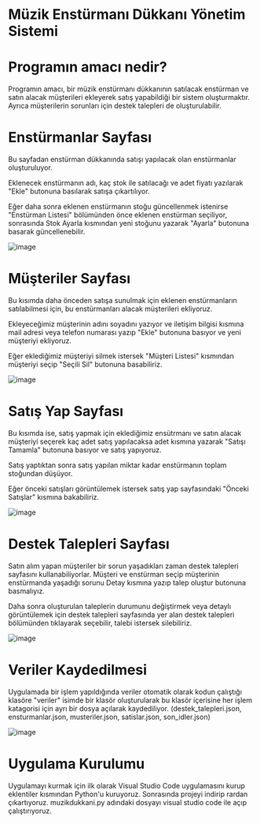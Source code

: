 # Müzik Enstürmanı Dükkanı Yönetim Sistemi

# Programın amacı nedir?

Programın amacı, bir müzik enstürmanı dükkanının satılacak enstürman ve satın alacak müşterileri ekleyerek satış yapabildiği bir sistem oluşturmaktır. Ayrıca müşterilerin sorunları için destek talepleri de oluşturulabilir.

# Enstürmanlar Sayfası

Bu sayfadan enstürman dükkanında satışı yapılacak olan enstürmanlar oluşturuluyor.

Eklenecek enstürmanın adı, kaç stok ile satılacağı ve adet fiyatı yazılarak "Ekle" butonuna basılarak satışa çıkartılıyor.

Eğer daha sonra eklenen enstürmanın stoğu güncellenmek istenirse "Enstürman Listesi" bölümünden önce eklenen enstürman seçiliyor, sonrasında Stok Ayarla kısmından yeni stoğunu yazarak "Ayarla" butonuna basarak güncellenebilir.

![image](https://github.com/user-attachments/assets/3eab57ae-a910-4e02-bfde-dc7846b59c83)

# Müşteriler Sayfası

Bu kısımda daha önceden satışa sunulmak için eklenen enstürmanların satılabilmesi için, bu enstürmanları alacak müşterileri ekliyoruz. 

Ekleyeceğimiz müşterinin adını soyadını yazıyor ve iletişim bilgisi kısmına mail adresi veya telefon numarası yazıp "Ekle" butonuna basıyor ve yeni müşteriyi ekliyoruz.

Eğer eklediğimiz müşteriyi silmek istersek "Müşteri Listesi" kısmından müşteriyi seçip "Seçili Sil" butonuna basabiliriz.

![image](https://github.com/user-attachments/assets/c140458b-2c32-414d-8e17-c1035276bd89)

# Satış Yap Sayfası

Bu kısımda ise, satış yapmak için eklediğimiz ensütrmanı ve satın alacak müşteriyi seçerek kaç adet satış yapılacaksa adet kısmına yazarak "Satışı Tamamla" butonuna basıyor ve satış yapıyoruz. 

Satış yaptıktan sonra satış yapılan miktar kadar enstürmanın toplam stoğundan düşüyor.

Eğer önceki satışları görüntülemek istersek satış yap sayfasındaki "Önceki Satışlar" kısmına bakabiliriz.

![image](https://github.com/user-attachments/assets/e3560a77-3538-4d4a-b44f-79bd85710039)


# Destek Talepleri Sayfası

Satın alım yapan müşteriler bir sorun yaşadıkları zaman destek talepleri sayfasını kullanabiliyorlar. Müşteri ve enstürman seçip müşterinin enstürmanda yaşadığı sorunu Detay kısmına yazıp talep oluştur butonuna basmalıyız.

Daha sonra oluşturulan taleplerin durumunu değiştirmek veya detaylı görüntülemek için destek talepleri sayfasında yer alan destek talepleri bölümünden tıklayarak seçebilir, talebi istersek silebiliriz.

![image](https://github.com/user-attachments/assets/e6cf241b-b004-4160-a259-541aff07eb28)

# Veriler Kaydedilmesi

Uygulamada bir işlem yapıldığında veriler otomatik olarak kodun çalıştığı klasöre "veriler" isimde bir klasör oluşturularak bu klasör içerisine her işlem katagorisi için ayrı bir dosya açılarak kaydediliyor. (destek_talepleri.json, ensturmanlar.json, musteriler.json, satislar.json, son_idler.json)

![image](https://github.com/user-attachments/assets/d78a5d0d-b4a8-4e80-94e2-81e07a9fec03)

# Uygulama Kurulumu

Uygulamayı kurmak için ilk olarak Visual Studio Code uygulamasını kurup eklentiler kısmından Python'u kuruyoruz. Sonrasında projeyi indirip rardan çıkartıyoruz. muzikdukkani.py adındaki dosyayı visual studio code ile açıp çalıştırıyoruz.
